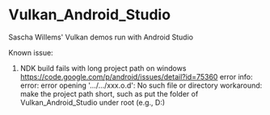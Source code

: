 # Vulkan_Android_Studio
Sascha Willems' Vulkan demos run with Android Studio


Known issue:

1. NDK build fails with long project path on windows
https://code.google.com/p/android/issues/detail?id=75360
error info:
error: error opening '.../.../xxx.o.d': No such file or directory
workaround: make the project path short, such as put the folder of Vulkan_Android_Studio under root (e.g., D:)
